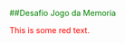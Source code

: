 <font color="green">##Desafio Jogo da Memoria</font>
<p style='color:red'>This is some red text.</p>
